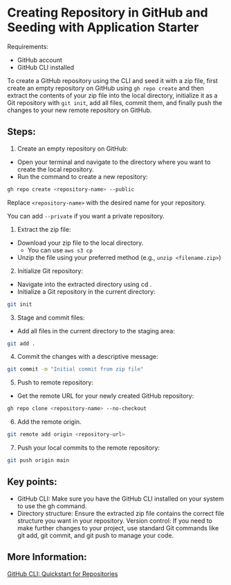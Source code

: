 # Creating Repository in GitHub and Seeding with Application Starter

Requirements:

- GitHub account
- GitHub CLI installed

To create a GitHub repository using the CLI and seed it with a zip file, first create an empty repository on GitHub using `gh repo create` and then extract the contents of your zip file into the local directory, initialize it as a Git repository with `git init`, add all files, commit them, and finally push the changes to your new remote repository on GitHub.

## Steps:

1. Create an empty repository on GitHub:
  - Open your terminal and navigate to the directory where you want to create the local repository.
  - Run the command to create a new repository: 

```bash
gh repo create <repository-name> --public  
```

Replace `<repository-name>` with the desired name for your repository. 

You can add `--private` if you want a private repository. 

1. Extract the zip file:
  - Download your zip file to the local directory.
    - You can use `aws s3 cp`
  - Unzip the file using your preferred method (e.g., `unzip <filename.zip>`) 
2. Initialize Git repository:
  - Navigate into the extracted directory using cd <directory-name>. 
  - Initialize a Git repository in the current directory: 

```bash
git init
```

3. Stage and commit files:
  - Add all files in the current directory to the staging area: 

```bash
git add .
```

4. Commit the changes with a descriptive message: 

```bash
git commit -m "Initial commit from zip file"
```

5. Push to remote repository:
  - Get the remote URL for your newly created GitHub repository: 

```bash
gh repo clone <repository-name> --no-checkout
```

6. Add the remote origin.

```bash
git remote add origin <repository-url>
```

7. Push your local commits to the remote repository: 

```bash
git push origin main
```

## Key points:

- GitHub CLI:  Make sure you have the GitHub CLI installed on your system to use the gh command. 
- Directory structure: Ensure the extracted zip file contains the correct file structure you want in your repository. 
Version control: If you need to make further changes to your project, use standard Git commands like git add, git commit, and git push to manage your code. 

## More Information:

[GitHub CLI: Quickstart for Repositories](https://docs.github.com/en/repositories/creating-and-managing-repositories/quickstart-for-repositories)